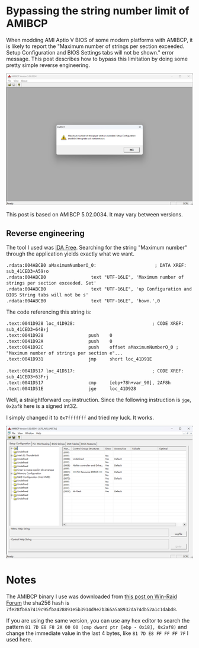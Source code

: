 # Bypassing the string number limit of AMIBCP

[//]: # (AMI, Fuck You)

When modding AMI Aptio V BIOS of some modern platforms with AMIBCP, it is likely to report the "Maximum number of strings per section exceeded. Setup Configuration and BIOS Settings tabs will not be shown." error message. This post describes how to bypass this limitation by doing some pretty simple reverse engineering.

![Error AMIBCP shows](./amibcp-error.png)

This post is based on AMIBCP 5.02.0034. It may vary between versions.


## Reverse engineering

The tool I used was [IDA Free](https://hex-rays.com/ida-free/). Searching for the string "Maximum number" through the application yields exactly what we want.

```assembly
.rdata:004ABCB0 aMaximumNumberO_0:                      ; DATA XREF: sub_41CED3+A59↑o
.rdata:004ABCB0                 text "UTF-16LE", 'Maximum number of strings per section exceeded. Set'
.rdata:004ABCB0                 text "UTF-16LE", 'up Configuration and BIOS String tabs will not be s'
.rdata:004ABCB0                 text "UTF-16LE", 'hown.',0
```

The code referencing this string is:

```assembly
.text:0041D928 loc_41D928:                             ; CODE XREF: sub_41CED3+64B↑j
.text:0041D928                 push    0
.text:0041D92A                 push    0
.text:0041D92C                 push    offset aMaximumNumberO_0 ; "Maximum number of strings per section e"...
.text:0041D931                 jmp     short loc_41D91E

.text:0041D517 loc_41D517:                             ; CODE XREF: sub_41CED3+63F↑j
.text:0041D517                 cmp     [ebp+78h+var_90], 2AF8h
.text:0041D51E                 jge     loc_41D928
```

Well, a straightforward `cmp` instruction. Since the following instruction is `jge`, `0x2af8` here is a signed int32.

I simply changed it to `0x7fffffff` and tried my luck. It works.

![AMIBCP with check bypassed](./amibcp-patched.png)


# Notes

The AMIBCP binary I use was downloaded from [this post on Win-Raid Forum](https://winraid.level1techs.com/t/latest-amibcp-for-11th-gen-i7/90256/8) the sha256 hash is `7fe28fb8a7419c95fba428891e5b3914d9e2b365a5a8932da74db52a1c1dabd8`.

If you are using the same version, you can use any hex editor to search the pattern `81 7D E8 F8 2A 00 00 (cmp dword ptr [ebp - 0x18], 0x2af8)` and change the immediate value in the last 4 bytes, like `81 7D E8 FF FF FF 7F` I used here.

